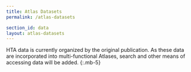 ```yaml
---
title: Atlas Datasets
permalink: /atlas-datasets

section_id: data
layout: atlas-datasets
---
```

HTA data is currently organized by the original publication. As these data are incorporated into multi-functional Atlases, search and other means of accessing data will be added.
{:.mb-5}
